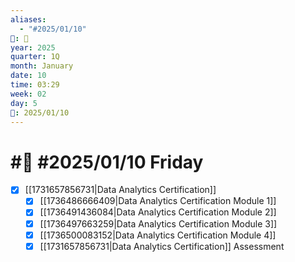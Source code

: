 ```yaml
---
aliases:
  - "#2025/01/10"
📁: 📅
year: 2025
quarter: 1Q
month: January
date: 10
time: 03:29
week: 02
day: 5
📅: 2025/01/10
---
```

# #📅 #2025/01/10 Friday

- [x] [[1731657856731|Data Analytics Certification]]
	- [x] [[1736486666409|Data Analytics Certification Module 1]]
	- [x] [[1736491436084|Data Analytics Certification Module 2]]
	- [x] [[1736497663259|Data Analytics Certification Module 3]]
	- [x] [[1736500083152|Data Analytics Certification Module 4]]
	- [x] [[1731657856731|Data Analytics Certification]] Assessment